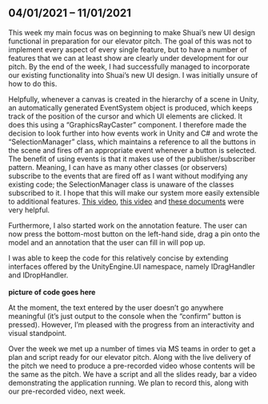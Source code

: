 ## 04/01/2021 – 11/01/2021

This week my main focus was on beginning to make Shuai’s new UI design functional in preparation for our elevator pitch. The goal of this was not to implement every aspect of every single feature, but to have a number of features that we can at least show are clearly under development for our pitch. By the end of the week, I had successfully managed to incorporate our existing functionality into Shuai’s new UI design. I was initially unsure of how to do this.  

Helpfully, whenever a canvas is created in the hierarchy of a scene in Unity, an automatically generated EventSystem object is produced, which keeps track of the position of the cursor and which UI elements are clicked. It does this using a “GraphicsRayCaster” component. I therefore made the decision to look further into how events work in Unity and C# and wrote the “SelectionManager” class, which maintains a reference to all the buttons in the scene and fires off an appropriate event whenever a button is selected. The benefit of using events is that it makes use of the publisher/subscriber pattern. Meaning, I can have as many other classes (or observers) subscribe to the events that are fired off as I want without modifying any existing code; the SelectionManager class is unaware of the classes subscribed to it. I hope that this will make our system more easily extensible to additional features.
[This video](https://www.youtube.com/watch?v=OuZrhykVytg&t=611s), [this video](https://www.youtube.com/watch?v=G5R4C8BLEOc) and [these documents](https://docs.microsoft.com/en-us/dotnet/standard/events/) were very helpful.  

Furthermore, I also started work on the annotation feature. The user can now press the bottom-most button on the left-hand side, drag a pin onto the model and an annotation that the user can fill in will pop up.

I was able to keep the code for this relatively concise by extending interfaces offered by the UnityEngine.UI namespace, namely IDragHandler and IDropHandler.  
<br>
**picture of code goes here**

At the moment, the text entered by the user doesn’t go anywhere meaningful (it’s just output to the console when the “confirm” button is pressed). However, I’m pleased with the progress from an interactivity and visual standpoint.

Over the week we met up a number of times via MS teams in order to get a plan and script ready for our elevator pitch. Along with the live delivery of the pitch we need to produce a pre-recorded video whose contents will be the same as the pitch. We have a script and all the slides ready, bar a video demonstrating the application running. We plan to record this, along with our pre-recorded video, next week.
